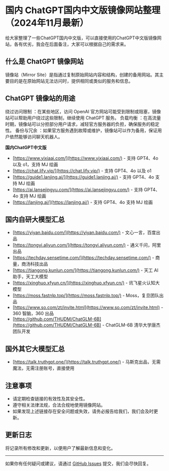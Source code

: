 # 国内 ChatGPT国内中文版镜像网站整理（2024年11月最新）

给大家整理了一些ChatGPT国内中文版，可以直接使用的ChatGPT中文版镜像网站，各有优劣，我会在后面备注，大家可以根据自己的需求来。

## 什么是 ChatGPT 镜像网站

镜像站（Mirror Site）是指通过复制原始网站内容和结构，创建的备用网站。其主要目的是在原始网站无法访问时，提供相同或类似的服务和信息。

## ChatGPT 镜像站的用途

   绕过访问限制 ：在某些地区，访问 OpenAI 官方网站可能受到限制或阻塞，镜像站可以帮助用户绕过这些限制，继续使用 ChatGPT 服务。 
   负载均衡 ：在高流量时期，镜像站可以分担部分用户请求，减轻官方服务器的负担，确保服务的稳定性。 
   备份与冗余 ：如果官方服务遇到故障或维护，镜像站可以作为备用，保证用户依然能够访问聊天机器人。

**国内ChatGPT中文版**

- [https://www.yixiaai.com/](https://www.yixiaai.com/) - 支持 GPT4、4o 以及 o1，支持 MJ 绘画
- [https://chat.lify.vip/](https://chat.lify.vip/) - 支持 GPT4、4o 以及 o1
- [https://guide1.lanjing.ai/](https://guide1.lanjing.ai/) - 支持 GPT4、4o 支持 MJ 绘画
- [https://ai.lansejingyu.com/](https://ai.lansejingyu.com/) - 支持 GPT4、4o 支持 MJ 绘画
- [https://lanjing.ai/](https://lanjing.ai/) - 支持 GPT4、4o 支持 MJ 绘画

## 国内自研大模型汇总

- [https://yiyan.baidu.com/](https://yiyan.baidu.com/) - 文心一言，百度出品
- [https://tongyi.aliyun.com/](https://tongyi.aliyun.com/) - 通义千问，阿里出品
- [https://techday.sensetime.com/](https://techday.sensetime.com/) - 商量，商汤科技出品
- [https://tiangong.kunlun.com/](https://tiangong.kunlun.com/) - 天工 AI 助手，天工大模型
- [https://xinghuo.xfyun.cn/](https://xinghuo.xfyun.cn/) - 讯飞星火认知大模型
- [https://moss.fastnlp.top/](https://moss.fastnlp.top/) - Moss，复旦团队出品
- [https://www.so.com/zt/invite.html](https://www.so.com/zt/invite.html) - 360 智脑，360 出品
- [https://github.com/THUDM/ChatGLM-6B](https://github.com/THUDM/ChatGLM-6B) - ChatGLM-6B 清华大学唐杰团队开发

## 国外其它大模型汇总

- [https://talk.truthgpt.one/](https://talk.truthgpt.one/) - 马斯克出品，无需魔法，无需注册账号，直接使用

## 注意事项

- 请定期检查链接的有效性及其安全性。
- 遵守相关法律法规，合法合规地使用镜像网站。
- 如果发现上述链接存在安全问题或失效，请务必报告给我们，我们会及时更新。

## 更新日志

将记录所有修改和更新，以便用户了解最新信息和变化。

---

如果你有任何疑问或建议，请通过 [GitHub Issues](https://github.com/your-repo/issues) 提交，我们会尽快回复。
